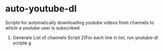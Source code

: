 # auto-youtube-dl
Scripts for automatically downloading youtube videos from channels to which a youtube user is subscribed.



1) Generate List of channels Script
2)For each line in list, run youtube-dl scripte
  g
